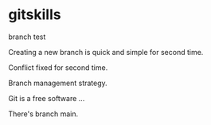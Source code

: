 # gitskills

branch test

Creating a new branch is quick and simple for second time.

Conflict fixed for second time.

Branch management strategy.

Git is a free software ...

There's branch main.
